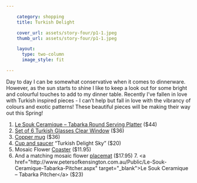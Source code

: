 ```yaml
---

    category: shopping
    title: Turkish Delight

    cover_url: assets/story-four/p1-1.jpeg
    thumb_url: assets/story-four/p1-1.jpeg

    layout:
      type: two-column
      image_style: fit

---
```


Day to day I can be somewhat conservative when it comes to dinnerware. However, as the sun starts to shine I like to keep a look out for some bright and colourful touches to add to my dinner table. Recently I’ve fallen in love with Turkish inspired pieces - I can’t help but fall in love with the vibrancy of colours and exotic patterns! These beautiful pieces will be making their way out this Spring!

1. <a href="http://www.petersofkensington.com.au/Public/Le-Souk-Ceramique-Tabarka-Round-Serving-Platter.aspx" target="_blank">Le Souk Ceramique – Tabarka Round Serving Platter</a> ($44)
2. <a href="http://cornerstore.net.au/shop/set-of-6-turkish-glasses-solid-colours-copy/" target="_blank">Set of 6 Turkish Glasses Clear Window</a> ($36)
3. <a href="http://www.williams-sonoma.com.au/copper-moscow-mule-mug.html" target="_blank">Copper mug</a> ($36)
4. <a href="http://www.t2tea.com/shop/teaware-2/cups-and-saucers/turkish-delight-sky/" target="_blank">Cup and saucer</a> “Turkish Delight Sky” ($20)
5. Mosaic Flower <a href="http://www.kitchenwaredirect.com.au/Tabletop/Coasters-Placemats/Rapee-Coaster-Set-of-4-Mosaic-Flower-Black" target="_blank">Coaster</a> ($11.95)
6. And a matching mosaic flower <a href="http://www.kitchenwaredirect.com.au/Tabletop/Coasters-Placemats/Rapee-Placemat-Mosaic-Flower-Black" target="_blank">placemat</a> ($17.95)
7. <a href="http://www.petersofkensington.com.au/Public/Le-Souk-Ceramique-Tabarka-Pitcher.aspx" target="_blank">Le Souk Ceramique – Tabarka Pitcher</a> ($23)
